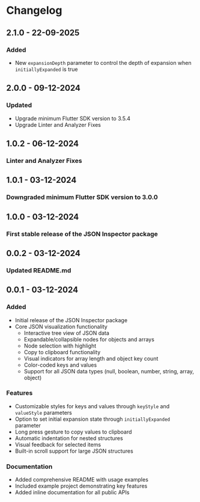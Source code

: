 # Changelog

## 2.1.0 - 22-09-2025

### Added
- New `expansionDepth` parameter to control the depth of expansion when `initiallyExpanded` is true


## 2.0.0 - 09-12-2024

### Updated
- Upgrade minimum Flutter SDK version to 3.5.4
- Upgrade Linter and Analyzer Fixes

## 1.0.2 - 06-12-2024

### Linter and Analyzer Fixes

## 1.0.1 - 03-12-2024

### Downgraded minimum Flutter SDK version to 3.0.0

## 1.0.0 - 03-12-2024

### First stable release of the JSON Inspector package

## 0.0.2 - 03-12-2024

### Updated README.md

## 0.0.1 - 03-12-2024

### Added
- Initial release of the JSON Inspector package
- Core JSON visualization functionality
    - Interactive tree view of JSON data
    - Expandable/collapsible nodes for objects and arrays
    - Node selection with highlight
    - Copy to clipboard functionality
    - Visual indicators for array length and object key count
    - Color-coded keys and values
    - Support for all JSON data types (null, boolean, number, string, array, object)

### Features
- Customizable styles for keys and values through `keyStyle` and `valueStyle` parameters
- Option to set initial expansion state through `initiallyExpanded` parameter
- Long press gesture to copy values to clipboard
- Automatic indentation for nested structures
- Visual feedback for selected items
- Built-in scroll support for large JSON structures

### Documentation
- Added comprehensive README with usage examples
- Included example project demonstrating key features
- Added inline documentation for all public APIs